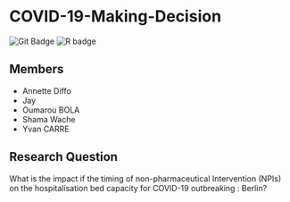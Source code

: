 # COVID-19-Making-Decision


![Git Badge](https://img.shields.io/badge/-Git-blue?style=flat&logo=Git&logoColor=white)
![R badge](https://img.shields.io/badge/R-276DC3?style=for-the-badge&logo=r&logoColor=white)

## Members

- Annette Diffo
- Jay 
- Oumarou BOLA
- Shama Wache 
- Yvan CARRE

## Research Question

What is the impact if the timing of non-pharmaceutical Intervention (NPIs) on the hospitalisation bed capacity for COVID-19 outbreaking : Berlin?